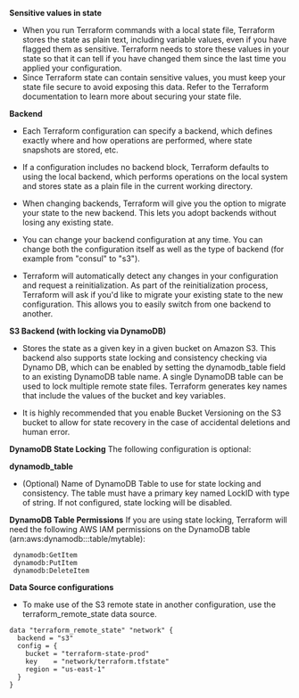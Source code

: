 **Sensitive values in state**

- When you run Terraform commands with a local state file, Terraform stores the state as plain text, including variable values, even if you have flagged them as sensitive. Terraform needs to store these values in your state so that it can tell if you have changed them since the last time you applied your configuration.
- Since Terraform state can contain sensitive values, you must keep your state file secure to avoid exposing this data. Refer to the Terraform documentation to learn more about securing your state file.

**Backend**
- Each Terraform configuration can specify a backend, which defines exactly where and how operations are performed, where state snapshots are stored, etc.

- If a configuration includes no backend block, Terraform defaults to using the local backend, which performs operations on the local system and stores state as a plain file in the current working directory.

- When changing backends, Terraform will give you the option to migrate your state to the new backend. This lets you adopt backends without losing any existing state.

- You can change your backend configuration at any time. You can change both the configuration itself as well as the type of backend (for example from "consul" to "s3").

- Terraform will automatically detect any changes in your configuration and request a reinitialization. As part of the reinitialization process, Terraform will ask if you'd like to migrate your existing state to the new configuration. This allows you to easily switch from one backend to another.

**S3 Backend (with locking via DynamoDB)**
- Stores the state as a given key in a given bucket on Amazon S3. This backend also supports state locking and consistency checking via Dynamo DB, which can be enabled by setting the dynamodb_table field to an existing DynamoDB table name. A single DynamoDB table can be used to lock multiple remote state files. Terraform generates key names that include the values of the bucket and key variables.

- It is highly recommended that you enable Bucket Versioning on the S3 bucket to allow for state recovery in the case of accidental deletions and human error.

**DynamoDB State Locking**
The following configuration is optional:

**dynamodb_table**
- (Optional) Name of DynamoDB Table to use for state locking and consistency. The table must have a primary key named LockID with type of string. If not configured, state locking will be disabled.

**DynamoDB Table Permissions**
If you are using state locking, Terraform will need the following AWS IAM permissions on the DynamoDB table (arn:aws:dynamodb:::table/mytable):

     dynamodb:GetItem
     dynamodb:PutItem
     dynamodb:DeleteItem

**Data Source configurations**
- To make use of the S3 remote state in another configuration, use the terraform_remote_state data source.

```
data "terraform_remote_state" "network" {
  backend = "s3"
  config = {
    bucket = "terraform-state-prod"
    key    = "network/terraform.tfstate"
    region = "us-east-1"
  }
}
```
